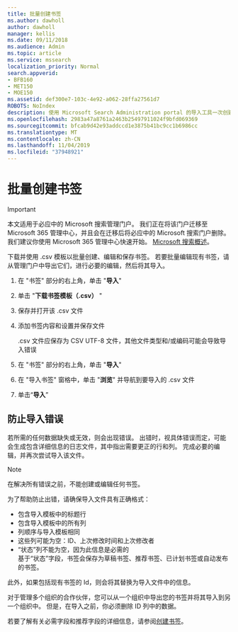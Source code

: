 ```yaml
---
title: 批量创建书签
ms.author: dawholl
author: dawholl
manager: kellis
ms.date: 09/11/2018
ms.audience: Admin
ms.topic: article
ms.service: mssearch
localization_priority: Normal
search.appverid:
- BFB160
- MET150
- MOE150
ms.assetid: def300e7-103c-4e92-a062-28ffa27561d7
ROBOTS: NoIndex
description: 使用 Microsoft Search Administration portal 的导入工具一次创建大量书签
ms.openlocfilehash: 2983a47a8761a2463b25497911024f9bfd069369
ms.sourcegitcommit: bfcab9d42e93addccd1e3875b41bc9cc1b6986cc
ms.translationtype: MT
ms.contentlocale: zh-CN
ms.lasthandoff: 11/04/2019
ms.locfileid: "37948921"
---
```

# <a name="bulk-create-bookmarks"></a>批量创建书签

> [!IMPORTANT]
> 本文适用于必应中的 Microsoft 搜索管理门户。 我们正在将该门户迁移至 Microsoft 365 管理中心，并且会在迁移后将必应中的 Microsoft 搜索门户删除。 我们建议你使用 Microsoft 365 管理中心快速开始。 [Microsoft 搜索概述](overview-microsoft-search.md)。
    
下载并使用 .csv 模板以批量创建、编辑和保存书签。 若要批量编辑现有书签，请从管理门户中导出它们，进行必要的编辑，然后将其导入。
  
1. 在 "书签" 部分的右上角，单击 "**导入**"
    
2. 单击 "**下载书签模板（.csv）** "
    
3. 保存并打开该 .csv 文件
    
4. 添加书签内容和设置并保存文件

    .csv 文件应保存为 CSV UTF-8 文件，其他文件类型和/或编码可能会导致导入错误
    
5. 在 "书签" 部分的右上角，单击 "**导入**"
    
6. 在 "导入书签" 窗格中，单击 "**浏览**" 并导航到要导入的 .csv 文件 
    
7. 单击“**导入**”

## <a name="prevent-import-errors"></a>防止导入错误      
若所需的任何数据缺失或无效，则会出现错误。 出错时，视具体错误而定，可能会生成包含详细信息的日志文件，其中指出需要更正的行和列。 完成必要的编辑，并再次尝试导入该文件。

> [!NOTE]
> 在解决所有错误之前，不能创建或编辑任何书签。 

为了帮助防止出错，请确保导入文件具有正确格式：
- 包含导入模板中的标题行
- 包含导入模板中的所有列
- 列顺序与导入模板相同
- 这些列可能为空：ID、上次修改时间和上次修改者
- “状态”列不能为空，因为此信息是必需的  
基于“状态”字段，书签会保存为草稿书签、推荐书签、已计划书签或自动发布的书签。

此外，如果包括现有书签的 Id，则会将其替换为导入文件中的信息。

对于管理多个组织的合作伙伴，您可以从一个组织中导出您的书签并将其导入到另一个组织中。 但是，在导入之前，你必须删除 ID 列中的数据。

若要了解有关必需字段和推荐字段的详细信息，请参阅[创建书签](create-bookmarks.md)。
